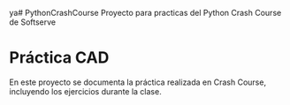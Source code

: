 ya# PythonCrashCourse
Proyecto para practicas del Python Crash Course de Softserve
# Práctica CAD

En este proyecto se documenta la práctica realizada en Crash Course, incluyendo los ejercicios durante la clase.